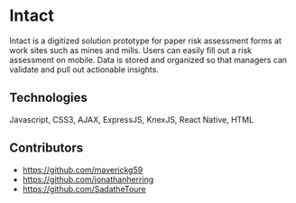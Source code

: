 # Intact

Intact is a digitized solution prototype for paper risk assessment forms at work sites such as mines and mills. 
Users can easily fill out a risk assessment on mobile. 
Data is stored and organized so that managers can validate and pull out actionable insights.

## Technologies
Javascript, CSS3, AJAX, ExpressJS, KnexJS, React Native, HTML

## Contributors
* https://github.com/maverickg59
* https://github.com/jonathanherring
* https://github.com/SadatheToure

